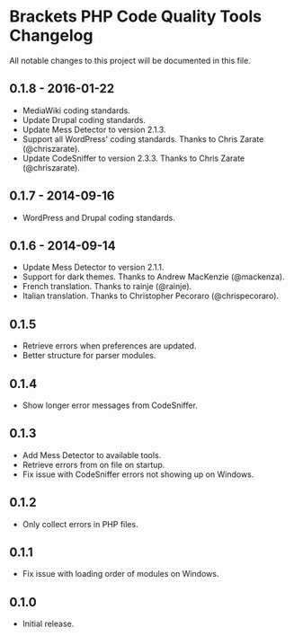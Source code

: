 # Brackets PHP Code Quality Tools Changelog
All notable changes to this project will be documented in this file.

## 0.1.8 - 2016-01-22
* MediaWiki coding standards.
* Update Drupal coding standards.
* Update Mess Detector to version 2.1.3.
* Support all WordPress' coding standards. Thanks to Chris Zarate (@chriszarate).
* Update CodeSniffer to version 2.3.3. Thanks to Chris Zarate (@chriszarate).

## 0.1.7 - 2014-09-16
* WordPress and Drupal coding standards.

## 0.1.6 - 2014-09-14
* Update Mess Detector to version 2.1.1.
* Support for dark themes. Thanks to Andrew MacKenzie (@mackenza).
* French translation. Thanks to rainje (@rainje).
* Italian translation. Thanks to Christopher Pecoraro (@chrispecoraro).

## 0.1.5
* Retrieve errors when preferences are updated.
* Better structure for parser modules.

## 0.1.4
* Show longer error messages from CodeSniffer.

## 0.1.3
* Add Mess Detector to available tools.
* Retrieve errors from on file on startup.
* Fix issue with CodeSniffer errors not showing up on Windows.

## 0.1.2
* Only collect errors in PHP files.

## 0.1.1
* Fix issue with loading order of modules on Windows.

## 0.1.0
* Initial release.